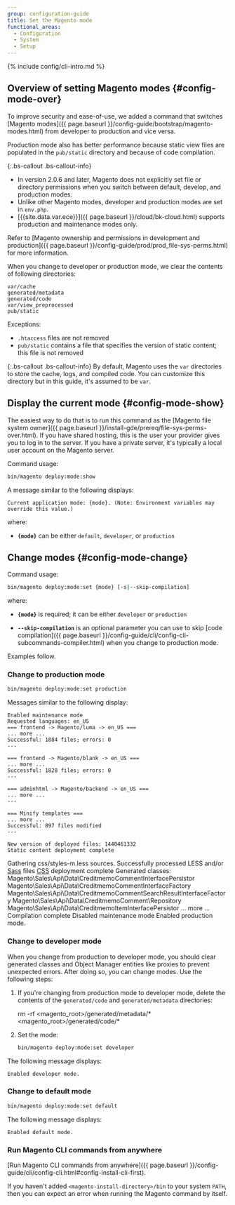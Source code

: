 ```yaml
---
group: configuration-guide
title: Set the Magento mode
functional_areas:
  - Configuration
  - System
  - Setup
---
```


{% include config/cli-intro.md %}

## Overview of setting Magento modes {#config-mode-over}

To improve security and ease-of-use, we added a command that switches [Magento modes]({{ page.baseurl }}/config-guide/bootstrap/magento-modes.html) from developer to production and vice versa.

Production mode also has better performance because static view files are populated in the `pub/static` directory and because of code compilation.

{:.bs-callout .bs-callout-info}
-   In version 2.0.6 and later, Magento does not explicitly set file or directory permissions when you switch between default, develop, and production modes.
-   Unlike other Magento modes, developer and production modes are set in `env.php`.
-   [{{site.data.var.ece}}]({{ page.baseurl }}/cloud/bk-cloud.html) supports production and maintenance modes only.

Refer to [Magento ownership and permissions in development and production]({{ page.baseurl }}/config-guide/prod/prod_file-sys-perms.html) for more information.

When you change to developer or production mode, we clear the contents of following directories:

	var/cache
	generated/metadata
	generated/code
	var/view_preprocessed
	pub/static

Exceptions:

-   `.htaccess` files are not removed
-   `pub/static` contains a file that specifies the version of static content; this file is not removed

{:.bs-callout .bs-callout-info}
By default, Magento uses the `var` directories to store the cache, logs, and compiled code. You can customize this directory but in this guide, it's assumed to be `var`.

## Display the current mode {#config-mode-show}

The easiest way to do that is to run this command as the [Magento file system owner]({{ page.baseurl }}/install-gde/prereq/file-sys-perms-over.html). If you have shared hosting, this is the user your provider gives you to log in to the server. If you have a private server, it's typically a local user account on the Magento server.

Command usage:

```bash
bin/magento deploy:mode:show
```

A message similar to the following displays:

```terminal
Current application mode: {mode}. (Note: Environment variables may override this value.)
```

where:

  -   **`{mode}`** can be either `default`, `developer`, or `production`

## Change modes {#config-mode-change}

Command usage:

```bash
bin/magento deploy:mode:set {mode} [-s|--skip-compilation]
```

where:

  -   **`{mode}`** is required; it can be either `developer` or `production`

  -   **`--skip-compilation`** is an optional parameter you can use to skip [code compilation]({{ page.baseurl }}/config-guide/cli/config-cli-subcommands-compiler.html) when you change to production mode.

Examples follow.

### Change to production mode

```bash
bin/magento deploy:mode:set production
```

Messages similar to the following display:

	Enabled maintenance mode
	Requested languages: en_US
	=== frontend -> Magento/luma -> en_US ===
	... more ...
	Successful: 1884 files; errors: 0
	---

	=== frontend -> Magento/blank -> en_US ===
	... more ...
	Successful: 1828 files; errors: 0
	---

	=== adminhtml -> Magento/backend -> en_US ===
	... more ...
	---

	=== Minify templates ===
	... more ...
	Successful: 897 files modified
	---

	New version of deployed files: 1440461332
	Static content deployment complete
Gathering css/styles-m.less sources.
Successfully processed LESS and/or [Sass](https://glossary.magento.com/Sass) files
[CSS](https://glossary.magento.com/CSS) deployment complete
Generated classes:
        Magento\Sales\Api\Data\CreditmemoCommentInterfacePersistor
        Magento\Sales\Api\Data\CreditmemoCommentInterfaceFactory
        Magento\Sales\Api\Data\CreditmemoCommentSearchResultInterfaceFactory
        Magento\Sales\Api\Data\CreditmemoComment\Repository
        Magento\Sales\Api\Data\CreditmemoItemInterfacePersistor
        ... more ...
	Compilation complete
	Disabled maintenance mode
	Enabled production mode.

### Change to developer mode

When you change from production to developer mode, you should clear generated classes and Object Manager entities like proxies to prevent unexpected errors. After doing so, you can change modes. Use the following steps:

1.  If you're changing from production mode to developer mode, delete the contents of the `generated/code` and `generated/metadata` directories:

    rm -rf <magento_root>/generated/metadata/* <magento_root>/generated/code/*

2.  Set the mode:

    ```bash
    bin/magento deploy:mode:set developer
    ```

The following message displays:

	Enabled developer mode.

### Change to default mode

```bash
bin/magento deploy:mode:set default
```

The following message displays:

    Enabled default mode.

### Run Magento CLI commands from anywhere
[Run Magento CLI commands from anywhere]({{ page.baseurl }}/config-guide/cli/config-cli.html#config-install-cli-first).

If you haven't added `<magento-install-directory>/bin` to your system `PATH`, then you can expect an error when running the Magento command by itself.
